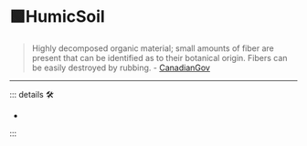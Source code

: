 # 🟩<ekos>HumicSoil</ekos>

> Highly decomposed organic material; small amounts of fiber are present that can be identified as to their botanical origin. Fibers can be easily destroyed by rubbing. - [CanadianGov](https://sis.agr.gc.ca/cansis/taxa/cssc3/chpt18.html)

---

<!-- =================================================== -->
<!-- =================================================== -->
<!-- =================================================== -->
<!-- =================================================== -->
<!-- =================================================== -->
::: details 🛠

-

:::
